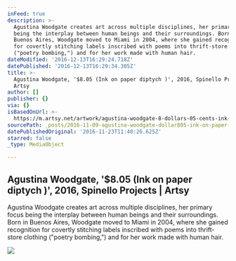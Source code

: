 ```yaml
---
inFeed: true
description: >-
  Agustina Woodgate creates art across multiple disciplines, her primary focus
  being the interplay between human beings and their surroundings. Born in
  Buenos Aires, Woodgate moved to Miami in 2004, where she gained recognition
  for covertly stitching labels inscribed with poems into thrift-store clothing
  ("poetry bombing,") and for her work made with human hair.
dateModified: '2016-12-13T16:29:24.718Z'
datePublished: '2016-12-13T16:29:34.305Z'
title: >-
  Agustina Woodgate, '$8.05 (Ink on paper diptych )', 2016, Spinello Projects |
  Artsy
author: []
publisher: {}
via: {}
isBasedOnUrl: >-
  https://m.artsy.net/artwork/agustina-woodgate-8-dollars-05-cents-ink-on-paper-diptych-1
sourcePath: _posts/2016-11-09-agustina-woodgate-dollar805-ink-on-paper-diptych-2016-sp.md
datePublishedOriginal: '2016-11-23T11:40:26.625Z'
starred: false
_type: MediaObject

---
```

<article style=""><h1>Agustina Woodgate, '$8.05 (Ink on paper diptych )', 2016, Spinello Projects | Artsy</h1><p>Agustina Woodgate creates art across multiple disciplines, her primary focus being the interplay between human beings and their surroundings. Born in Buenos Aires, Woodgate moved to Miami in 2004, where she gained recognition for covertly stitching labels inscribed with poems into thrift-store clothing ("poetry bombing,") and for her work made with human hair.</p><img src="https://d32dm0rphc51dk.cloudfront.net/fpmkplK1H6AevxzLI33V4A/large.jpg" /></article>